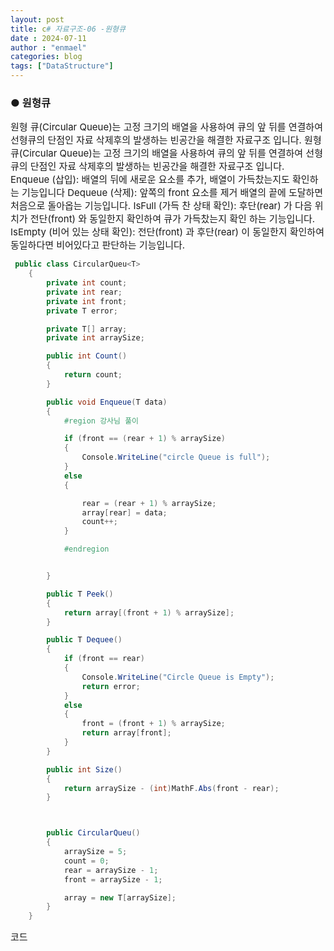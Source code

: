 ```yaml
---
layout: post
title: c# 자료구조-06 -원형큐
date : 2024-07-11
author : "enmael"
categories: blog
tags: ["DataStructure"]
---
```

<h3>● 원형큐 </h3>

<span style="font-size: 15px;">
원형 큐(Circular Queue)는 고정 크기의 배열을 사용하여 큐의 앞 뒤를 연결하여 선형큐의 단점인 자료 삭제후의 발생하는 빈공간을 해결한 자료구조 입니다.
</span>

<span style="font-size: 15px;">
원형 큐(Circular Queue)는 고정 크기의 배열을 사용하여 큐의 앞 뒤를 연결하여 선형큐의 단점인 자료 삭제후의 발생하는 빈공간을 해결한 자료구조 입니다.
</span>

<span style="font-size: 15px;">
Enqueue (삽입): 배열의 뒤에 새로운 요소를 추가, 배열이 가득찼는지도 확인하는 기능입니다
</span>

<span style="font-size: 15px;">
Dequeue (삭제): 앞쪽의 front 요소를 제거 배열의 끝에 도달하면 처음으로 돌아옵는 기능입니다.
</span>

<span style="font-size: 15px;">
IsFull (가득 찬 상태 확인): 후단(rear) 가 다음 위치가 전단(front) 와 동일한지 확인하여 큐가 가득찼는지 확인 하는 기능입니다.
</span>

<span style="font-size: 15px;">
IsEmpty (비어 있는 상태 확인): 전단(front) 과 후단(rear) 이 동일한지 확인하여 동일하다면 비어있다고 판단하는 기능입니다.
</span>

```csharp
 public class CircularQueu<T>
    {
        private int count;
        private int rear;
        private int front;
        private T error;

        private T[] array;
        private int arraySize;

        public int Count()
        {
            return count;
        }

        public void Enqueue(T data)
        {
            #region 강사님 풀이

            if (front == (rear + 1) % arraySize)
            {
                Console.WriteLine("circle Queue is full");
            }
            else
            {

                rear = (rear + 1) % arraySize;
                array[rear] = data;
                count++;
            }

            #endregion


        }

        public T Peek()
        {
            return array[(front + 1) % arraySize];
        }

        public T Dequee()
        {
            if (front == rear)
            {
                Console.WriteLine("Circle Queue is Empty");
                return error;
            }
            else
            {
                front = (front + 1) % arraySize;
                return array[front];
            }
        }

        public int Size()
        {
            return arraySize - (int)MathF.Abs(front - rear);
        }



        public CircularQueu()
        {
            arraySize = 5;
            count = 0;
            rear = arraySize - 1;
            front = arraySize - 1;

            array = new T[arraySize];
        }
    }
```
<span style="font-size: 15px;">
  코드
</span>
